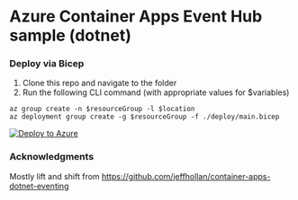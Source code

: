 # Azure Container Apps Event Hub sample (dotnet)


### Deploy via Bicep


1. Clone this repo and navigate to the folder
2. Run the following CLI command (with appropriate values for $variables)
  ```cli
  az group create -n $resourceGroup -l $location
  az deployment group create -g $resourceGroup -f ./deploy/main.bicep 
  ```
  
  [![Deploy to Azure](https://aka.ms/deploytoazurebutton)](https://portal.azure.com/#create/Microsoft.Template/uri/https%3A%2F%2Fraw.githubusercontent.com%2Fveyalla%2Feh-sample%2Fupdate-preview-api%2Fdeploy%2Fupdate-preview-api.json)

### Acknowledgments
Mostly lift and shift from https://github.com/jeffhollan/container-apps-dotnet-eventing
